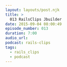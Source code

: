 ```yaml
---
layout: layouts/post.njk
title: >
  013 RailsClips Jbuilder
date: 2015-09-04 08:00:49
episode_number: 013
duration: 7:00
audio_url:
podcast: rails-clips
tags:
  - rails_clips
  - podcast
---
```

